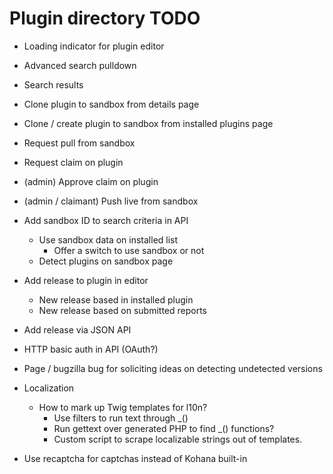 # Plugin directory TODO

* Loading indicator for plugin editor
* Advanced search pulldown
* Search results
* Clone plugin to sandbox from details page
* Clone / create plugin to sandbox from installed plugins page
* Request pull from sandbox
* Request claim on plugin
* (admin) Approve claim on plugin
* (admin / claimant) Push live from sandbox
* Add sandbox ID to search criteria in API
    * Use sandbox data on installed list
        * Offer a switch to use sandbox or not
    * Detect plugins on sandbox page
* Add release to plugin in editor
    * New release based in installed plugin
    * New release based on submitted reports
* Add release via JSON API
* HTTP basic auth in API (OAuth?)

* Page / bugzilla bug for soliciting ideas on detecting undetected versions

* Localization
    * How to mark up Twig templates for l10n?
        * Use filters to run text through _()
        * Run gettext over generated PHP to find _() functions?
        * Custom script to scrape localizable strings out of templates.

* Use recaptcha for captchas instead of Kohana built-in
